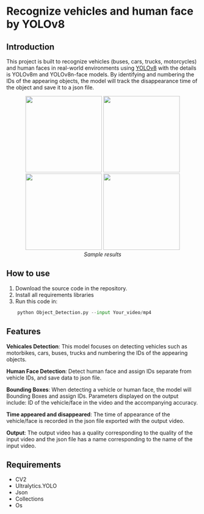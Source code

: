 # Recognize vehicles and human face by YOLOv8
## Introduction
This project is built to recognize vehicles (buses, cars, trucks, motorcycles) and human faces in real-world environments using [YOLOv8](https://docs.ultralytics.com/models/yolov8/) with the details is YOLOv8m and YOLOv8n-face models. By identifying and numbering the IDs of the appearing objects, the model will track the disappearance time of the object and save it to a json file.

<p align="center">
  <img src="https://github.com/SaikySu/Yolov8-Vehicles-and-Human-face-Detection/blob/main/Example/Face_before.gif" width="200">
  <img src="https://github.com/SaikySu/Yolov8-Vehicles-and-Human-face-Detection/blob/main/Example/Face_after.gif" width="200"><br/>
  <img src="https://github.com/SaikySu/Yolov8-Vehicles-and-Human-face-Detection/blob/main/Example/Vehicles_before.gif" width="200">
  <img src="https://github.com/SaikySu/Yolov8-Vehicles-and-Human-face-Detection/blob/main/Example/Vehicles_after.gif" width="200"><br/>
  <i>Sample results</i>
</p>

## How to use
1. Download the source code in the repository.
2. Install all requirements libraries
3. Run this code in: 

```python
    python Object_Detection.py --input Your_video/mp4
```

## Features
**Vehicales Detection**: This model focuses on detecting vehicles such as motorbikes, cars, buses, trucks and numbering the IDs of the appearing objects.

**Human Face Detection**: Detect human face and assign IDs separate from vehicle IDs, and save data to json file.

**Bounding Boxes**: When detecting a vehicle or human face, the model will Bounding Boxes and assign IDs. Parameters displayed on the output include: ID of the vehicle/face in the video and the accompanying accuracy.

**Time appeared and disappeared**: The time of appearance of the vehicle/face is recorded in the json file exported with the output video.

**Output**: The output video has a quality corresponding to the quality of the input video and the json file has a name corresponding to the name of the input video.

## Requirements
* CV2
* Ultralytics.YOLO
* Json
* Collections
* Os